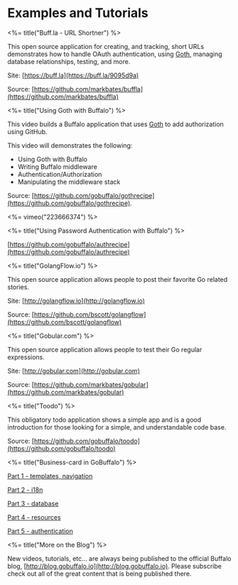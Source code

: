 # Examples and Tutorials

<%= title("Buff.la - URL Shortner") %>

This open source application for creating, and tracking, short URLs demonstrates how to handle OAuth authentication, using [Goth](https://github.com/markbates/goth), managing database relationships, testing, and more.

Site: [https://buff.la](https://buff.la/9095d9a)

Source: [https://github.com/markbates/buffla](https://github.com/markbates/buffla)

<%= title("Using Goth with Buffalo") %>

This video builds a Buffalo application that uses [Goth](https://github.com/markbates/goth) to add authorization using GitHub.

This video will demonstrates the following:

* Using Goth with Buffalo
* Writing Buffalo middleware
* Authentication/Authorization
* Manipulating the middleware stack

Source: [https://github.com/gobuffalo/gothrecipe](https://github.com/gobuffalo/gothrecipe).

<%= vimeo("223666374") %>

<%= title("Using Password Authentication with Buffalo") %>

[https://github.com/gobuffalo/authrecipe](https://github.com/gobuffalo/authrecipe)

<%= title("GolangFlow.io") %>

This open source application allows people to post their favorite Go related stories.

Site: [http://golangflow.io](http://golangflow.io)

Source: [https://github.com/bscott/golangflow](https://github.com/bscott/golangflow)

<%= title("Gobular.com") %>

This open source application allows people to test their Go regular expressions.

Site: [http://gobular.com](http://gobular.com)

Source: [https://github.com/markbates/gobular](https://github.com/markbates/gobular)

<%= title("Toodo") %>

This obligatory todo application shows a simple app and is a good introduction for those looking for a simple, and understandable code base.

Source: [https://github.com/gobuffalo/toodo](https://github.com/gobuffalo/toodo)

<%= title("Business-card in GoBuffalo") %>

[Part 1 - templates, navigation](http://mycodesmells.com/post/business-card-in-gobuffalo---part-1)

[Part 2 - i18n](http://mycodesmells.com/post/business-card-in-go-buffalo---part-2---i18n)

[Part 3 - database](http://mycodesmells.com/post/business-card-in-go-buffalo---part-3---database)

[Part 4 - resources](http://mycodesmells.com/post/business-card-in-go-buffalo---part-4---resources)

[Part 5 - authentication](http://mycodesmells.com/post/business-card-in-go-buffalo---part-5---authentication)

<%= title("More on the Blog") %>

New videos, tutorials, etc... are always being published to the official Buffalo blog, [http://blog.gobuffalo.io](http://blog.gobuffalo.io). Please subscribe check out all of the great content that is being published there.
